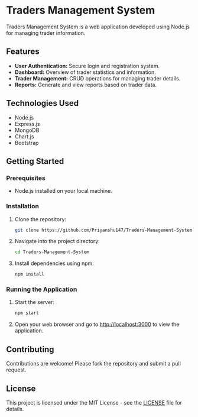# Traders Management System

Traders Management System is a web application developed using Node.js for managing trader information.

## Features

- **User Authentication:** Secure login and registration system.
- **Dashboard:** Overview of trader statistics and information.
- **Trader Management:** CRUD operations for managing trader details.
- **Reports:** Generate and view reports based on trader data.

## Technologies Used

- Node.js
- Express.js
- MongoDB
- Chart.js
- Bootstrap

## Getting Started

### Prerequisites

- Node.js installed on your local machine.

### Installation

1. Clone the repository:

   ```bash
   git clone https://github.com/Priyanshu147/Traders-Management-System.git
   ```

2. Navigate into the project directory:

   ```bash
   cd Traders-Management-System
   ```

3. Install dependencies using npm:

   ```bash
   npm install
   ```

### Running the Application

1. Start the server:

   ```bash
   npm start
   ```

2. Open your web browser and go to [http://localhost:3000](http://localhost:3000) to view the application.

## Contributing

Contributions are welcome! Please fork the repository and submit a pull request.

## License

This project is licensed under the MIT License - see the [LICENSE](LICENSE) file for details.
```
